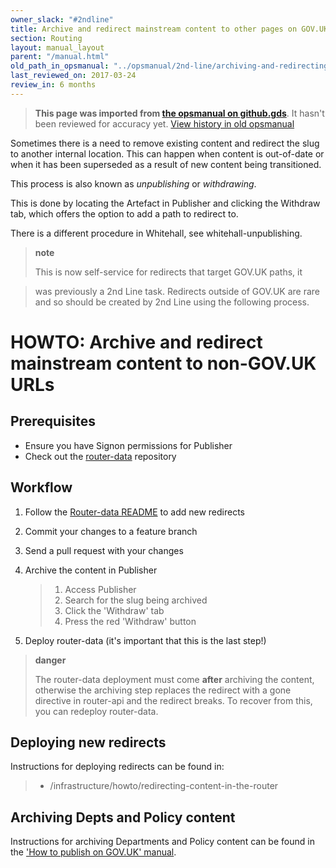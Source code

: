 ```yaml
---
owner_slack: "#2ndline"
title: Archive and redirect mainstream content to other pages on GOV.UK
section: Routing
layout: manual_layout
parent: "/manual.html"
old_path_in_opsmanual: "../opsmanual/2nd-line/archiving-and-redirecting-content.md"
last_reviewed_on: 2017-03-24
review_in: 6 months
---
```


> **This page was imported from [the opsmanual on github.gds](https://github.gds/gds/opsmanual)**.
It hasn't been reviewed for accuracy yet.
[View history in old opsmanual](https://github.gds/gds/opsmanual/tree/master/2nd-line/archiving-and-redirecting-content.md)


Sometimes there is a need to remove existing content and redirect the
slug to another internal location. This can happen when content is
out-of-date or when it has been superseded as a result of new content
being transitioned.

This process is also known as *unpublishing* or *withdrawing*.

This is done by locating the Artefact in Publisher and clicking the
Withdraw tab, which offers the option to add a path to redirect to.

There is a different procedure in Whitehall, see whitehall-unpublishing.

> **note**
>
> This is now self-service for redirects that target GOV.UK paths, it

> was previously a 2nd Line task. Redirects outside of GOV.UK are rare
> and so should be created by 2nd Line using the following process.

# HOWTO: Archive and redirect mainstream content to non-GOV.UK URLs

## Prerequisites

-   Ensure you have Signon permissions for Publisher
-   Check out the [router-data](https://github.gds/gds/router-data)
    repository

## Workflow

1)  Follow the [Router-data
    README](https://github.gds/gds/router-data#router-data) to add new
    redirects
2)  Commit your changes to a feature branch
3)  Send a pull request with your changes
4)  Archive the content in Publisher

    > 1)  Access Publisher
    > 2)  Search for the slug being archived
    > 3)  Click the 'Withdraw' tab
    > 4)  Press the red 'Withdraw' button

5)  Deploy router-data (it's important that this is the last step!)

> **danger**
>
> The router-data deployment must come **after** archiving the content,
> otherwise the archiving step replaces the redirect with a gone
> directive in router-api and the redirect breaks. To recover from this,
> you can redeploy router-data.

## Deploying new redirects

Instructions for deploying redirects can be found in:

> -   /infrastructure/howto/redirecting-content-in-the-router

## Archiving Depts and Policy content

Instructions for archiving Departments and Policy content can be found
in the ['How to publish on GOV.UK'
manual](https://www.gov.uk/guidance/how-to-publish-on-gov-uk/unpublishing-and-archiving).
